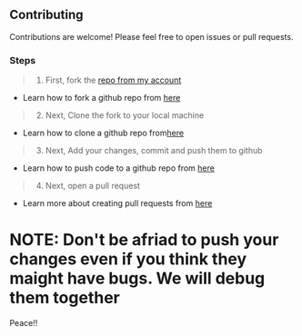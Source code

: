 ## Contributing

Contributions are welcome! Please feel free to open issues or pull requests.

### Steps
> 01) First, fork the [repo from my account](github.com/neptunsk1y/ignore)
- Learn how to fork a github repo from [here](https://docs.github.com/en/get-started/quickstart/fork-a-repo)


> 2) Next, Clone the fork to your local machine
- Learn how to clone a github repo from[here](https://docs.github.com/en/repositories/creating-and-managing-repositories/cloning-a-repository)

> 3) Next, Add your changes, commit and push them to github
- Learn how to push code to a github repo from [here](https://docs.github.com/en/get-started/using-git/pushing-commits-to-a-remote-repository)

> 4) Next, open a pull request
- Learn more about creating pull requests from [here](https://docs.github.com/en/pull-requests/collaborating-with-pull-requests/proposing-changes-to-your-work-with-pull-requests/creating-a-pull-request)

# NOTE: Don't be afriad to push your changes even if you think they maight have bugs. We will debug them together

Peace!!
